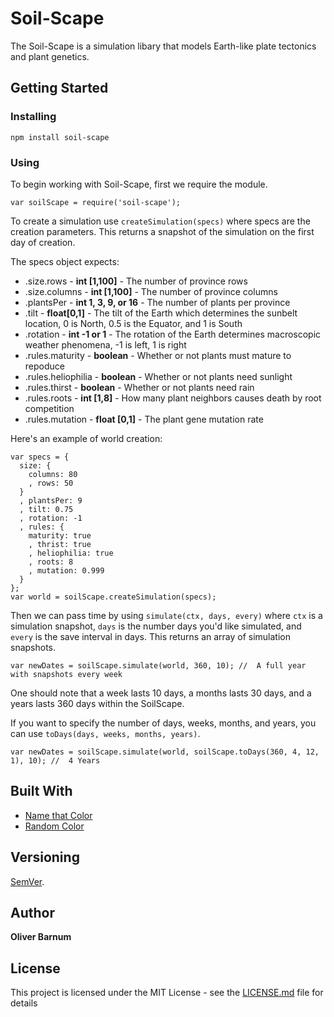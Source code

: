 # Soil-Scape

The Soil-Scape is a simulation libary that models Earth-like plate tectonics and plant genetics. 

## Getting Started

### Installing

```
npm install soil-scape
```
### Using

To begin working with Soil-Scape, first we require the module.
```
var soilScape = require('soil-scape');
```
To create a simulation use `createSimulation(specs)` where specs are the creation parameters. This returns a snapshot of the simulation on the first day of creation. 

The specs object expects:
* .size.rows - **int [1,100]** - The number of province rows
* .size.columns - **int [1,100]** - The number of province columns
* .plantsPer - **int 1, 3, 9, or 16** - The number of plants per province
* .tilt - **float[0,1]** - The tilt of the Earth which determines the sunbelt location, 0 is North, 0.5 is the Equator, and 1 is South
* .rotation - **int -1 or 1** - The rotation of the Earth determines macroscopic weather phenomena, -1 is left, 1 is right
* .rules.maturity - **boolean** - Whether or not plants must mature to repoduce 
* .rules.heliophilia - **boolean** - Whether or not plants need sunlight
* .rules.thirst - **boolean** - Whether or not plants need rain
* .rules.roots - **int [1,8]** - How many plant neighbors causes death by root competition
* .rules.mutation - **float [0,1]** - The plant gene mutation rate

Here's an example of world creation:
```
var specs = {
  size: {
    columns: 80
    , rows: 50
  }
  , plantsPer: 9
  , tilt: 0.75
  , rotation: -1
  , rules: {
    maturity: true
    , thrist: true
    , heliophilia: true
    , roots: 8
    , mutation: 0.999
  }
};
var world = soilScape.createSimulation(specs);
```

Then we can pass time by using `simulate(ctx, days, every)` where `ctx` is a simulation snapshot, `days` is the number days you'd like simulated, and `every` is the save interval in days. This returns an array of simulation snapshots.
```
var newDates = soilScape.simulate(world, 360, 10); //  A full year with snapshots every week
```
One should note that a week lasts 10 days, a months lasts 30 days, and a years lasts 360 days within the SoilScape. 

If you want to specify the number of days, weeks, months, and years, you can use `toDays(days, weeks, months, years)`.
```
var newDates = soilScape.simulate(world, soilScape.toDays(360, 4, 12, 1), 10); //  4 Years
```

## Built With

* [Name that Color](http://chir.ag/projects/name-that-color/) 
* [Random Color](https://randomcolor.llllll.li/)

## Versioning

[SemVer](http://semver.org/).

## Author

**Oliver Barnum** 

## License

This project is licensed under the MIT License - see the [LICENSE.md](LICENSE.md) file for details